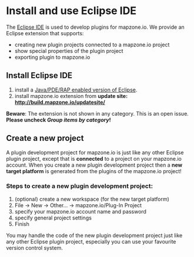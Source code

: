 # Install and use Eclipse IDE

The [Eclipse IDE](http://eclipse.org) is used to develop plugins for mapzone.io. We provide an Eclipse extension that supports:

  * creating new plugin projects connected to a mapzone.io project
  * show special properties of the plugin project
  * exporting plugin to mapzone.io

## Install Eclipse IDE

  1. install a [Java/PDE/RAP enabled version of Eclipse](http://www.eclipse.org/downloads/packages/eclipse-rcp-and-rap-developers/oxygenr).
  2. install mapzone.io extension from **update site: http://build.mapzone.io/updatesite/**

**Beware**: The extension is not shown in any category. This is an open issue. **Please uncheck *Group items by category*!**

## Create a new project

A plugin development project for mapzone.io is just like any other Eclipse plugin project, except that is **connected** to a project on your mapzone.io account. When you create a new plugin development project then a **new target platform** is generated from the plugins of the mapzone.io project!

### Steps to create a new plugin development project:

  1. (optional) create a new workspace (for the new target platform)
  2. File -> New -> Other... -> mapzone.io/Plug-In Project
  3. specify your mapzone.io account name and password
  4. specify general project settings
  5. Finish

You may handle the code of the new plugin development project just like any other Eclipse plugin project, especially you can use your favourite version control system.
